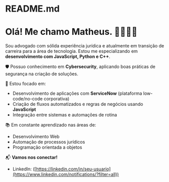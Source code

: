 # README.md
# Olá! Me chamo Matheus. 👨‍⚖️👨‍💻

Sou advogado com sólida experiência jurídica e atualmente em transição de carreira para a área de tecnologia. Estou me especializando em **desenvolvimento com JavaScript, Python e C++**.

🛡️ Possuo conhecimento em **Cybersecurity**, aplicando boas práticas de segurança na criação de soluções.

🎯 Estou focado em:
- Desenvolvimento de aplicações com **ServiceNow** (plataforma low-code/no-code corporativa)
- Criação de fluxos automatizados e regras de negócios usando **JavaScript**
- Integração entre sistemas e automações de rotina

📚 Em constante aprendizado nas áreas de:
- Desenvolvimento Web
- Automação de processos jurídicos
- Programação orientada a objetos

📬 **Vamos nos conectar!**
- LinkedIn: ([https://linkedin.com/in/seu-usuario](https://www.linkedin.com/notifications/?filter=all))
  
